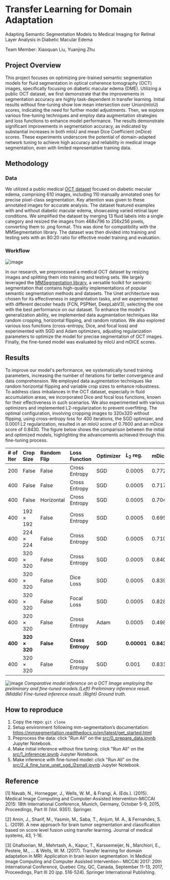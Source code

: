 # Transfer Learning for Domain Adaptation
Adapting Semantic Segmentation Models to Medical Imaging for Retinal Layer Analysis in Diabetic Macular Edema

Team Member: Xiaoquan Liu, Yuanjing Zhu

## Project Overview

This project focuses on optimizing pre-trained semantic segmentation models for fluid segmentation in optical coherence tomography (OCT) images, specifically focusing on diabetic macular edema (DME). Utilizing a public OCT dataset, we first demonstrate that the improvements in segmentation accuracy are highly task-dependent in transfer learning. Initial results without fine-tuning show low mean intersection over Union(mIoU) scores, indicating the need for further model adjustments. Then, we explore various fine-tuning techniques and employ data augmentation strategies and loss functions to enhance model performance. The results demonstrate significant improvements in segmentation accuracy, as indicated by substantial increases in both mIoU and mean Dice Coefficient (mDice) scores. These experiments underscore the potential of domain-adapted network tuning to achieve high accuracy and reliability in medical image segmentation, even with limited representative training data.

## Methodology

### Data

We utilized a public medical [OCT dataset](https://www.kaggle.com/datasets/paultimothymooney/chiu-2015/code) focused on diabetic macular edema, comprising 610 images, including 110 manually annotated ones for precise pixel-class segmentation. Key attention was given to these annotated images for accurate analysis. The dataset featured examples with and without diabetic macular edema, showcasing varied retinal layer conditions. We simplified the dataset by merging 13 fluid labels into a single category and resized the images from 468x796 to 256x256 pixels, converting them to .png format. This was done for compatibility with the MMSegmentation library. The dataset was then divided into training and testing sets with an 80:20 ratio for effective model training and evaluation.

### Workflow
![image](https://github.com/nogibjj/yj_xq_661_final_project/assets/110933007/5dbb3fbb-c7a2-434a-9233-e0b1a837772e)


In our research, we preprocessed a medical OCT dataset by resizing images and splitting them into training and testing sets. We largely leveraged the [MMSegmentation library](https://github.com/open-mmlab/mmsegmentation/tree/main), a versatile toolkit for semantic segmentation that contains high-quality implementations of popular semantic segmentation methods and datasets. The Unet architecture was chosen for its effectiveness in segmentation tasks, and we experimented with different decoder heads (FCN, PSPNet, DeepLabV3), selecting the one with the best performance on our dataset. To enhance the model's generalization ability, we implemented data augmentation techniques like random cropping, horizontal flipping, and random rotation. We also explored various loss functions (cross-entropy, Dice, and focal loss) and experimented with SGD and Adam optimizers, adjusting regularization parameters to optimize the model for precise segmentation of OCT images. Finally, the fine-tuned model was evaluated by mIoU and mDICE scores. 

## Results

To improve our model's performance, we systematically tuned training parameters, increasing the number of iterations for better convergence and data comprehension. We employed data augmentation techniques like random horizontal flipping and variable crop sizes to enhance robustness. To address class imbalances in the OCT dataset, especially in fluid accumulation areas, we incorporated Dice and focal loss functions, known for their effectiveness in such scenarios. We also experimented with various optimizers and implemented L2-regularization to prevent overfitting. The optimal configuration, involving cropping images to 320x320 without flipping, using cross-entropy loss for 400 iterations, the SGD optimizer, and 0.0001 L2 regularization, resulted in an mIoU score of 0.7600 and an mDice score of 0.8430. The figure below shows the comparison between the initial and optimized models, highlighting the advancements achieved through this fine-tuning process.

|   # of Iter  |    Crop Size     |   Random Flip  | Loss Function  |    Optimizer   |   $L_2$ reg.   |     mDice    |     mIoU     |
| :---         |     :---         |     :---       |:---            |     :---       |     :---       |     :---     |     :---     |
| 200          | False            | False          |Cross Entropy   | SGD            | 0.0005         | 0.7721       |   0.6855     |
| 400          | False            | False          |Cross Entropy   | SGD            | 0.0005         | 0.7173       |   0.6371     |
| 400          | False            | Horizontal     |Cross Entropy   | SGD            | 0.0005         | 0.7040       |   0.6263     |
| 400          | 192 $\times$ 192 | False          |Cross Entropy   | SGD            | 0.0005         | 0.6951       |   0.6190     |
| 400          | 224 $\times$ 224 | False          |Cross Entropy   | SGD            | 0.0005         | 0.7106       |   0.6299     |
| 400          | 320 $\times$ 320 | False          |Cross Entropy   | SGD            | 0.0005         | 0.8401       |   0.7567     |
| 400          | 320 $\times$ 320 | False          |Dice Loss       | SGD            | 0.0005         | 0.8395       |   0.7560     |
| 400          | 320 $\times$ 320 | False          |Focal Loss      | SGD            | 0.0005         | 0.8280       |   0.7429     |
| 400          | 320 $\times$ 320 | False          |Cross Entropy   | Adam           | 0.0005         | 0.4981       |   0.4963     |
| **400**      | **320 $\times$ 320** | **False**  |**Cross Entropy** | **SGD**      | **0.00001**    | **0.8430**   |   **0.7600** |
| 400          | 320 $\times$ 320 | False          |Cross Entropy   | SGD            | 0.001          | 0.8312       |   0.7464     |

![image](https://github.com/nogibjj/yj_xq_661_final_project/assets/110933007/e43f2252-0e46-441a-9b9a-fcbff5141c47)
*Comparative model inference on a OCT Image employing the preliminary and fine-tuned models.(Left) Preliminary inference result. (Middle) Fine-tuned inference result. (Right) Ground truth.*


## How to reproduce

1. Copy the repo: ```git clone ```
2. Setup environment following mm-segmentation’s documentation: https://mmsegmentation.readthedocs.io/en/latest/get_started.html
3. Preprocess the data: click "Run All" on the [src/0_prepare_data.ipynb](https://github.com/nogibjj/yj_xq_661_final_project/blob/main/src/0_prepare_data.ipynb) Jupyter Notebook.
4. Make initial inference without fine tuning: click "Run All" on the [src/1_inferencer.ipynb](https://github.com/nogibjj/yj_xq_661_final_project/blob/main/src/1_inferencer.ipynb) Jupyter Notebook.
5. Make inference with fine-tuned model: click "Run All" on the [src/2_4_fine_tune_unet_sgd_l2small.ipynb](https://github.com/nogibjj/yj_xq_661_final_project/blob/main/src/2_4_fine_tune_unet_sgd_l2small.ipynb) Jupyter Notebook.


## Reference

[1] Navab, N., Hornegger, J., Wells, W. M., & Frangi, A. (Eds.). (2015). Medical Image Computing and Computer-Assisted Intervention–MICCAI 2015: 18th International Conference, Munich, Germany, October 5-9, 2015, Proceedings, Part III (Vol. 9351). Springer.

[2] Amin, J., Sharif, M., Yasmin, M., Saba, T., Anjum, M. A., & Fernandes, S. L. (2019). A new approach for brain tumor segmentation and classification based on score level fusion using transfer learning. Journal of medical systems, 43, 1-16.


[3] Ghafoorian, M., Mehrtash, A., Kapur, T., Karssemeijer, N., Marchiori, E., Pesteie, M., ... & Wells, W. M. (2017). Transfer learning for domain adaptation in MRI: Application in brain lesion segmentation. In Medical Image Computing and Computer Assisted Intervention− MICCAI 2017: 20th International Conference, Quebec City, QC, Canada, September 11-13, 2017, Proceedings, Part III 20 (pp. 516-524). Springer International Publishing.
